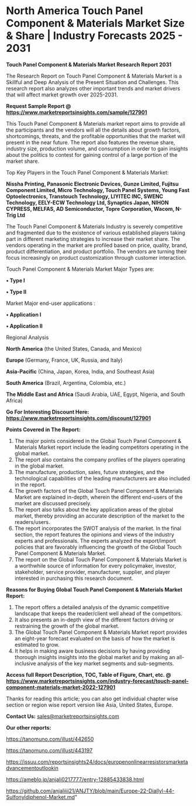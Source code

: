 # North America Touch Panel Component & Materials Market Size & Share | Industry Forecasts 2025 - 2031

<strong>Touch Panel Component & Materials Market Research Report 2031</strong>

The Research Report on Touch Panel Component & Materials Market is a Skillful and Deep Analysis of the Present Situation and Challenges. This research report also analyzes other important trends and market drivers that will affect market growth over 2025-2031.

<strong>Request Sample Report @ <a href=https://www.marketreportsinsights.com/sample/127901>https://www.marketreportsinsights.com/sample/127901</a></strong>

This Touch Panel Component & Materials market report aims to provide all the participants and the vendors will all the details about growth factors, shortcomings, threats, and the profitable opportunities that the market will present in the near future. The report also features the revenue share, industry size, production volume, and consumption in order to gain insights about the politics to contest for gaining control of a large portion of the market share.

Top Key Players in the Touch Panel Component & Materials Market:

<strong>Nissha Printing, Panasonic Electronic Devices, Gunze Limited, Fujitsu Component Limited, Micro Technology, Touch Panel Systems, Young Fast Optoelectronics, Transtouch Technology, LIYITEC INC, SWENC Technology, EELY-ECW Technology Ltd, Synaptics Japan, NIHON CYPRESS, MELFAS, AD Semiconductor, Topre Corporation, Wacom, N-Trig Ltd</strong>

The Touch Panel Component & Materials Industry is severely competitive and fragmented due to the existence of various established players taking part in different marketing strategies to increase their market share. The vendors operating in the market are profiled based on price, quality, brand, product differentiation, and product portfolio. The vendors are turning their focus increasingly on product customization through customer interaction.

Touch Panel Component & Materials Market Major Types are:

<strong>• Type I

• Type II</strong>

Market Major end-user applications :

<strong>• Application I

• Application II</strong>

Regional Analysis

</u><strong><b>North America</b></strong> (the United States, Canada, and Mexico)

<strong><b>Europe </b></strong>(Germany, France, UK, Russia, and Italy)

<strong><b>Asia-Pacific</b></strong> (China, Japan, Korea, India, and Southeast Asia)

<strong><b>South America</b></strong> (Brazil, Argentina, Colombia, etc.)

<strong><b>The Middle East and Africa</b></strong> (Saudi Arabia, UAE, Egypt, Nigeria, and South Africa)

<strong>Go For Interesting Discount Here: <a href=https://www.marketreportsinsights.com/discount/127901>https://www.marketreportsinsights.com/discount/127901</a></strong>

<strong>Points Covered in The Report:</strong>
<ol>
  <li>The major points considered in the Global Touch Panel Component & Materials Market report include the leading competitors operating in the global market.</li>
  <li>The report also contains the company profiles of the players operating in the global market.</li>
  <li>The manufacture, production, sales, future strategies, and the technological capabilities of the leading manufacturers are also included in the report.</li>
  <li>The growth factors of the Global Touch Panel Component & Materials Market are explained in-depth, wherein the different end-users of the market are discussed precisely.</li>
  <li>The report also talks about the key application areas of the global market, thereby providing an accurate description of the market to the readers/users.</li>
  <li>The report incorporates the SWOT analysis of the market. In the final section, the report features the opinions and views of the industry experts and professionals. The experts analyzed the export/import policies that are favorably influencing the growth of the Global Touch Panel Component & Materials Market.</li>
  <li>The report on the Global Touch Panel Component & Materials Market is a worthwhile source of information for every policymaker, investor, stakeholder, service provider, manufacturer, supplier, and player interested in purchasing this research document.</li>
</ol>
<strong>Reasons for Buying Global Touch Panel Component & Materials Market Report:</strong>

<ol>
  <li>The report offers a detailed analysis of the dynamic competitive landscape that keeps the reader/client well ahead of the competitors.</li>
  <li>It also presents an in-depth view of the different factors driving or restraining the growth of the global market.</li>
  <li>The Global Touch Panel Component & Materials Market report provides an eight-year forecast evaluated on the basis of how the market is estimated to grow.</li>
  <li>It helps in making aware business decisions by having providing thorough insights insights into the global market and by making an all-inclusive analysis of the key market segments and sub-segments.</li>
</ol>
<strong>Access full Report Description, TOC, Table of Figure, Chart, etc. @ <a href=https://www.marketreportsinsights.com/industry-forecast/touch-panel-component-materials-market-2022-127901>https://www.marketreportsinsights.com/industry-forecast/touch-panel-component-materials-market-2022-127901</a></strong>


Thanks for reading this article; you can also get individual chapter wise section or region wise report version like Asia, United States, Europe.

<strong>Contact Us:</strong>
sales@marketreportsinsights.com

<strong>Our other reports:</strong>

<a href=https://tanomuno.com/illust/442650>https://tanomuno.com/illust/442650</a>

<a href=https://tanomuno.com/illust/443197>https://tanomuno.com/illust/443197</a>

<a href=https://issuu.com/reportsinsights24/docs/europenonlinearresistorsmarketadvancementoutlookin>https://issuu.com/reportsinsights24/docs/europenonlinearresistorsmarketadvancementoutlookin</a>

<a href=https://ameblo.jp/anjali0217777/entry-12885433838.html>https://ameblo.jp/anjali0217777/entry-12885433838.html</a>

<a href=https://github.com/anjaliiii21/ANJTY/blob/main/Europe-22-Diallyl-44-Sulfonyldiphenol-Market.md>https://github.com/anjaliiii21/ANJTY/blob/main/Europe-22-Diallyl-44-Sulfonyldiphenol-Market.md</a>"
